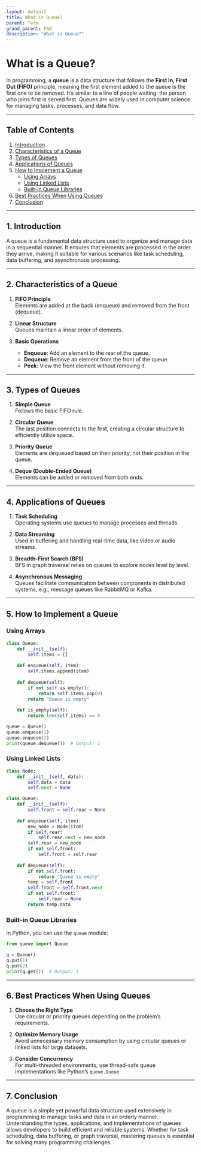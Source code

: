 ```yaml
---
layout: default
title: What is Queue?
parent: Term
grand_parent: FAQ
description: "What is Queue?"
---
```


# What is a Queue?

In programming, a **queue** is a data structure that follows the **First In, First Out (FIFO)** principle, meaning the first element added to the queue is the first one to be removed. It’s similar to a line of people waiting: the person who joins first is served first. Queues are widely used in computer science for managing tasks, processes, and data flow.

---

## Table of Contents
1. [Introduction](#introduction)
2. [Characteristics of a Queue](#characteristics-of-a-queue)
3. [Types of Queues](#types-of-queues)
4. [Applications of Queues](#applications-of-queues)
5. [How to Implement a Queue](#how-to-implement-a-queue)
    - [Using Arrays](#using-arrays)
    - [Using Linked Lists](#using-linked-lists)
    - [Built-in Queue Libraries](#built-in-queue-libraries)
6. [Best Practices When Using Queues](#best-practices-when-using-queues)
7. [Conclusion](#conclusion)

---

## 1. Introduction

A queue is a fundamental data structure used to organize and manage data in a sequential manner. It ensures that elements are processed in the order they arrive, making it suitable for various scenarios like task scheduling, data buffering, and asynchronous processing.

---

## 2. Characteristics of a Queue

1. **FIFO Principle**  
   Elements are added at the back (enqueue) and removed from the front (dequeue).

2. **Linear Structure**  
   Queues maintain a linear order of elements.

3. **Basic Operations**
    - **Enqueue**: Add an element to the rear of the queue.
    - **Dequeue**: Remove an element from the front of the queue.
    - **Peek**: View the front element without removing it.

---

## 3. Types of Queues

1. **Simple Queue**  
   Follows the basic FIFO rule.

2. **Circular Queue**  
   The last position connects to the first, creating a circular structure to efficiently utilize space.

3. **Priority Queue**  
   Elements are dequeued based on their priority, not their position in the queue.

4. **Deque (Double-Ended Queue)**  
   Elements can be added or removed from both ends.

---

## 4. Applications of Queues

1. **Task Scheduling**  
   Operating systems use queues to manage processes and threads.

2. **Data Streaming**  
   Used in buffering and handling real-time data, like video or audio streams.

3. **Breadth-First Search (BFS)**  
   BFS in graph traversal relies on queues to explore nodes level by level.

4. **Asynchronous Messaging**  
   Queues facilitate communication between components in distributed systems, e.g., message queues like RabbitMQ or Kafka.

---

## 5. How to Implement a Queue

### Using Arrays
```python
class Queue:
    def __init__(self):
        self.items = []
    
    def enqueue(self, item):
        self.items.append(item)
    
    def dequeue(self):
        if not self.is_empty():
            return self.items.pop(0)
        return "Queue is empty"
    
    def is_empty(self):
        return len(self.items) == 0

queue = Queue()
queue.enqueue(1)
queue.enqueue(2)
print(queue.dequeue())  # Output: 1
```

### Using Linked Lists
```python
class Node:
    def __init__(self, data):
        self.data = data
        self.next = None

class Queue:
    def __init__(self):
        self.front = self.rear = None
    
    def enqueue(self, item):
        new_node = Node(item)
        if self.rear:
            self.rear.next = new_node
        self.rear = new_node
        if not self.front:
            self.front = self.rear
    
    def dequeue(self):
        if not self.front:
            return "Queue is empty"
        temp = self.front
        self.front = self.front.next
        if not self.front:
            self.rear = None
        return temp.data
```

### Built-in Queue Libraries
In Python, you can use the `queue` module:
```python
from queue import Queue

q = Queue()
q.put(1)
q.put(2)
print(q.get())  # Output: 1
```

---

## 6. Best Practices When Using Queues

1. **Choose the Right Type**  
   Use circular or priority queues depending on the problem’s requirements.

2. **Optimize Memory Usage**  
   Avoid unnecessary memory consumption by using circular queues or linked lists for large datasets.

3. **Consider Concurrency**  
   For multi-threaded environments, use thread-safe queue implementations like Python’s `queue.Queue`.

---

## 7. Conclusion

A queue is a simple yet powerful data structure used extensively in programming to manage tasks and data in an orderly manner. Understanding the types, applications, and implementations of queues allows developers to build efficient and reliable systems. Whether for task scheduling, data buffering, or graph traversal, mastering queues is essential for solving many programming challenges.  